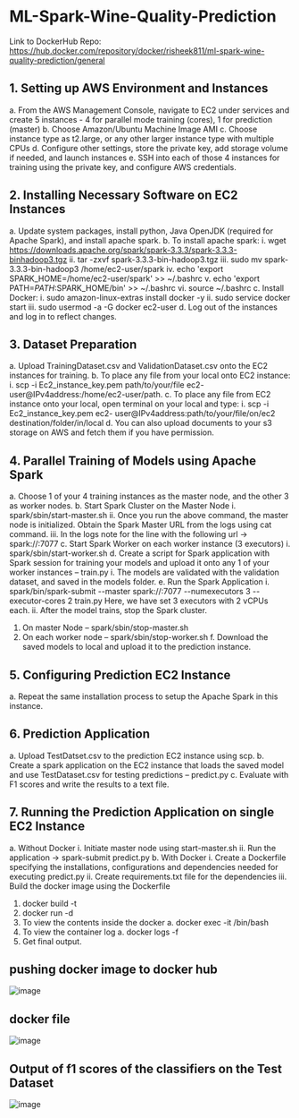 # ML-Spark-Wine-Quality-Prediction
Link to DockerHub Repo: https://hub.docker.com/repository/docker/risheek811/ml-spark-wine-quality-prediction/general

## 1. Setting up AWS Environment and Instances
a. From the AWS Management Console, navigate to EC2 under services and create 5
instances - 4 for parallel mode training (cores), 1 for prediction (master)
b. Choose Amazon/Ubuntu Machine Image AMI
c. Choose instance type as t2.large, or any other larger instance type with multiple CPUs
d. Configure other settings, store the private key, add storage volume if needed, and
launch instances
e. SSH into each of those 4 instances for training using the private key, and configure
AWS credentials.

## 2. Installing Necessary Software on EC2 Instances
a. Update system packages, install python, Java OpenJDK (required for Apache Spark),
and install apache spark.
b. To install apache spark:
    i. wget https://downloads.apache.org/spark/spark-3.3.3/spark-3.3.3-binhadoop3.tgz
    ii. tar -zxvf spark-3.3.3-bin-hadoop3.tgz
    iii. sudo mv spark-3.3.3-bin-hadoop3 /home/ec2-user/spark
    iv. echo 'export SPARK_HOME=/home/ec2-user/spark' >> ~/.bashrc
    v. echo 'export PATH=$PATH:$SPARK_HOME/bin' >> ~/.bashrc
    vi. source ~/.bashrc
c. Install Docker:
    i. sudo amazon-linux-extras install docker -y
    ii. sudo service docker start
    iii. sudo usermod -a -G docker ec2-user
d. Log out of the instances and log in to reflect changes.

## 3. Dataset Preparation
a. Upload TrainingDataset.csv and ValidationDataset.csv onto the EC2 instances for
training.
b. To place any file from your local onto EC2 instance:
    i. scp -i Ec2_instance_key.pem path/to/your/file ec2-
    user@IPv4address:/home/ec2-user/path.
c. To place any file from EC2 instance onto your local, open terminal on your local and
type:
    i. scp -i Ec2_instance_key.pem ec2-
    user@IPv4address:path/to/your/file/on/ec2 destination/folder/in/local
d. You can also upload documents to your s3 storage on AWS and fetch them if you have
permission.

## 4. Parallel Training of Models using Apache Spark
a. Choose 1 of your 4 training instances as the master node, and the other 3 as worker
nodes.
b. Start Spark Cluster on the Master Node
    i. spark/sbin/start-master.sh
    ii. Once you run the above command, the master node is initialized. Obtain the
    Spark Master URL from the logs using cat command.
    iii. In the logs note for the line with the following url -> spark://<master-ip>:7077
c. Start Spark Worker on each worker instance (3 executors)
    i. spark/sbin/start-worker.sh <spark-master-node-url>
d. Create a script for Spark application with Spark session for training your models and
upload it onto any 1 of your worker instances – train.py
    i. The models are validated with the validation dataset, and saved in the models
    folder.
e. Run the Spark Application
    i. spark/bin/spark-submit --master spark://<master-ip>:7077 --numexecutors 3 --executor-cores 2 train.py
    Here, we have set 3 executors with 2 vCPUs each.
    ii. After the model trains, stop the Spark cluster.
1. On master Node – spark/sbin/stop-master.sh
2. On each worker node – spark/sbin/stop-worker.sh
f. Download the saved models to local and upload it to the prediction instance.

## 5. Configuring Prediction EC2 Instance
a. Repeat the same installation process to setup the Apache Spark in this instance.

## 6. Prediction Application
a. Upload TestDatset.csv to the prediction EC2 instance using scp.
b. Create a spark application on the EC2 instance that loads the saved model and use
TestDataset.csv for testing predictions – predict.py
c. Evaluate with F1 scores and write the results to a text file.

## 7. Running the Prediction Application on single EC2 Instance
a. Without Docker
    i. Initiate master node using start-master.sh
    ii. Run the application -> spark-submit predict.py
b. With Docker
    i. Create a Dockerfile specifying the installations, configurations and
    dependencies needed for executing predict.py
    ii. Create requirements.txt file for the dependencies
    iii. Build the docker image using the Dockerfile
1. docker build -t <docker-image-name>
2. docker run -d <docker-image-name>
3. To view the contents inside the docker
a. docker exec -it <first three letters of process id> /bin/bash
4. To view the container log
a. docker logs -f <first three letters of process id>
5. Get final output.

## pushing docker image to docker hub
![image](https://github.com/RisheekK/ML-Spark-Wine-Quality-Prediction/assets/86208506/c8a2d629-3976-4ae3-bad5-f0a839a1d745)

## docker file 
![image](https://github.com/RisheekK/ML-Spark-Wine-Quality-Prediction/assets/86208506/8ac5949d-a772-42b2-9eb7-2a4280a3e82e)

## Output of f1 scores of the classifiers on the Test Dataset
![image](https://github.com/RisheekK/ML-Spark-Wine-Quality-Prediction/assets/86208506/285c4413-472d-4a43-a77f-2ee2bfb73b22)
